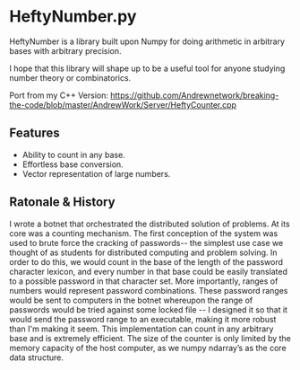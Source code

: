 # HeftyNumber.py
HeftyNumber is a library built upon Numpy for doing arithmetic in arbitrary bases with arbitrary precision. 

I hope that this library will shape up to be a useful tool for anyone studying number theory or combinatorics.

Port from my C++ Version: https://github.com/Andrewnetwork/breaking-the-code/blob/master/AndrewWork/Server/HeftyCounter.cpp

## Features
* Ability to count in any base. 
* Effortless base conversion. 
* Vector representation of large numbers. 

## Ratonale & History
I wrote a botnet that orchestrated the distributed solution of problems. At its core was a counting mechanism. 
The first conception of the system was used to brute force the cracking of passwords-- the simplest use case we thought of 
as students for distributed computing and problem solving. In order to do this, we would count in the base of the length 
of the password character lexicon, and every number in that base could be easily translated to a possible password in that 
character set. More importantly, ranges of numbers would represent password combinations. These password ranges would be 
sent to computers in the botnet whereupon the range of passwords would be tried against some locked file -- I designed 
it so that it would send the password range to an executable, making it more robust than I'm making it seem. This 
implementation can count in any arbitrary base and is extremely efficient. The size of the counter is only limited by 
the memory capacity of the host computer, as we numpy ndarray’s as the core data structure. 

